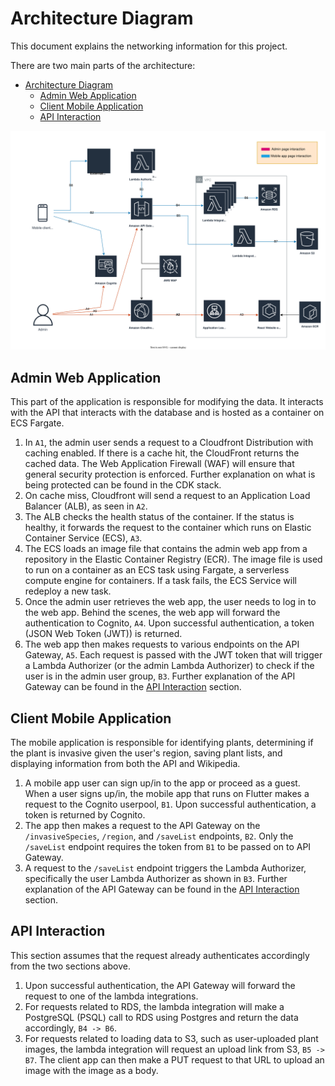# Architecture Diagram 
This document explains the networking information for this project.

There are two main parts of the architecture: 
- [Architecture Diagram](#architecture-diagram)
  - [Admin Web Application](#admin-web-application)
  - [Client Mobile Application](#client-mobile-application)
  - [API Interaction](#api-interaction)

![Archnitecture Diagram](./images/networkDiagram/architecture_diagram.svg)

## Admin Web Application
This part of the application is responsible for modifying the data. It interacts with the API that interacts with the database and is hosted as a container on ECS Fargate.
1. In `A1`, the admin user sends a request to a Cloudfront Distribution with caching enabled. If there is a cache hit, the CloudFront returns the cached data. The Web Application Firewall (WAF) will ensure that general security protection is enforced. Further explanation on what is being protected can be found in the CDK stack.
2. On cache miss, Cloudfront will send a request to an Application Load Balancer (ALB), as seen in `A2`.
3. The ALB checks the health status of the container. If the status is healthy, it forwards the request to the container which runs on Elastic Container Service (ECS), `A3`.
4. The ECS loads an image file that contains the admin web app from a repository in the Elastic Container Registry (ECR). The image file is used to run on a container as an ECS task using Fargate, a serverless compute engine for containers. If a task fails, the ECS Service will redeploy a new task.
5. Once the admin user retrieves the web app, the user needs to log in to the web app. Behind the scenes, the web app will forward the authentication to Cognito, `A4`. Upon successful authentication, a token (JSON Web Token (JWT)) is returned.
6. The web app then makes requests to various endpoints on the API Gateway, `A5`. Each request is passed with the JWT token that will trigger a Lambda Authorizer (or the admin Lambda Authorizer) to check if the user is in the admin user group, `B3`. Further explanation of the API Gateway can be found in the [API Interaction](#api-interaction) section.

## Client Mobile Application
The mobile application is responsible for identifying plants, determining if the plant is invasive given the user's region, saving plant lists, and displaying information from both the API and Wikipedia. 

1. A mobile app user can sign up/in to the app or proceed as a guest. When a user signs up/in, the mobile app that runs on Flutter makes a request to the Cognito userpool, `B1`. Upon successful authentication, a token is returned by Cognito.
2. The app then makes a request to the API Gateway on the `/invasiveSpecies`, `/region`, and `/saveList` endpoints, `B2`. Only the  `/saveList` endpoint requires the token from  `B1` to be passed on to API Gateway.
3. A request to the `/saveList` endpoint triggers the Lambda Authorizer, specifically the user Lambda Authorizer as shown in `B3`. Further explanation of the API Gateway can be found in the [API Interaction](#api-interaction) section.

## API Interaction
This section assumes that the request already authenticates accordingly from the two sections above.
1. Upon successful authentication, the API Gateway will forward the request to one of the lambda integrations.
2. For requests related to RDS, the lambda integration will make a PostgreSQL (PSQL) call to RDS using Postgres and return the data accordingly, `B4 -> B6`.
3. For requests related to loading data to S3, such as user-uploaded plant images, the lambda integration will request an upload link from S3, `B5 -> B7`. The client app can then make a PUT request to that URL to upload an image with the image as a body.
